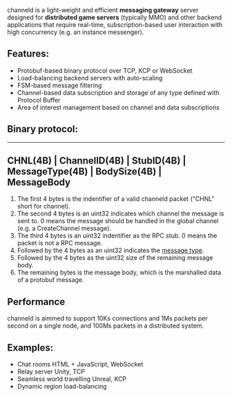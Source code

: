 channeld is a light-weight and efficient **messaging gateway** server designed for **distributed game servers** (typically MMO) 
and other backend applications that require real-time, subscription-based user interaction with high concurrency (e.g. an instance messenger).

## Features:
* Protobuf-based binary protocol over TCP, KCP or WebSocket
* Load-balancing backend servers with auto-scaling
* FSM-based message filtering
* Channel-based data subscription and storage of any type defined with Protocol Buffer
* Area of interest management based on channel and data subscriptions

## Binary protocol:
-----------------------------------------------------------------------------------
CHNL(4B) | ChannelID(4B) | StubID(4B) | MessageType(4B) | BodySize(4B) | MessageBody
------------------------------------------------------------------------------------
1. The first 4 bytes is the indentifier of a valid channeld packet ("CHNL" short for channel).
2. The second 4 bytes is an uint32 indicates which channel the message is sent to. 0 means the message should be handled in the global channel (e.g. a CreateChannel message).
3. The third 4 bytes is an uint32 indentifier as the RPC stub. 0 means the packet is not a RPC message.
4. Followed by the 4 bytes as an uint32 indicates the [message type](proto/message_types.proto).
5. Followed by the 4 bytes as the uint32 size of the remaining message body.
6. The remaining bytes is the message body, which is the marshalled data of a protobuf message.


## Performance
channeld is aimmed to support 10Ks connections and 1Ms packets per second on a single node, and 100Ms packets in a distributed system.

## Examples:
* Chat rooms
HTML + JavaScript, WebSocket
* Relay server
Unity, TCP
* Seamless world travelling
Unreal, KCP
* Dynamic region load-balancing

